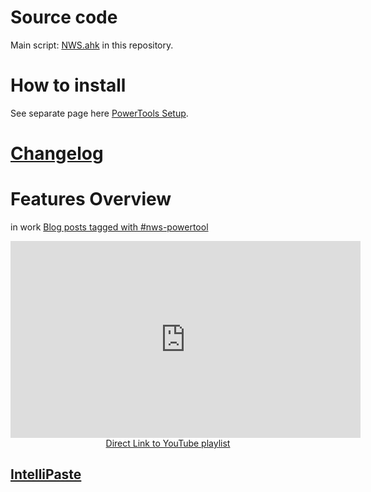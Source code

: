# Source code

Main script: [NWS.ahk](https://github.com/tdalon/ahk/blob/master/NWS.ahk) in this repository.

# How to install

See separate page here [PowerTools Setup](PowerTools-Setup).

# [Changelog](NWS-PowerTool-(Changelog))

# Features Overview

in work
[Blog posts tagged with #nws-powertool](https://tdalon.blogspot.com/search/label/nws-powertool)

<div align="center"><iframe width="560" height="315" src="https://www.youtube.com/embed/videoseries?list=PLUSZfg60tAwLIIs8TpcOJIG9ghbQd5nHj" frameborder="0" allow="accelerometer; autoplay; encrypted-media; gyroscope; picture-in-picture" allowfullscreen></iframe><br><a href="https://www.youtube.com/playlist?list=PLUSZfg60tAwLIIs8TpcOJIG9ghbQd5nHj">Direct Link to YouTube playlist</a></div>

## [IntelliPaste](IntelliPaste)
